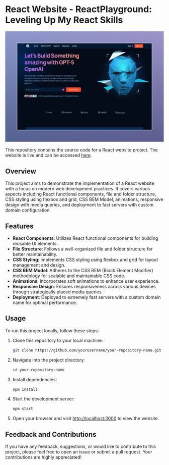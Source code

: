 # React Website - ReactPlayground: Leveling Up My React Skills

![React Website](./src/assets/GPT-5.jpeg)

This repository contains the source code for a React website project. The website is live and can be accessed [here](https://meslall.github.io/react-p1/).

## Overview

This project aims to demonstrate the implementation of a React website with a focus on modern web development practices. It covers various aspects including React functional components, file and folder structure, CSS styling using flexbox and grid, CSS BEM Model, animations, responsive design with media queries, and deployment to fast servers with custom domain configuration.

## Features

- **React Components**: Utilizes React functional components for building reusable UI elements.
- **File Structure**: Follows a well-organized file and folder structure for better maintainability.
- **CSS Styling**: Implements CSS styling using flexbox and grid for layout management and design.
- **CSS BEM Model**: Adheres to the CSS BEM (Block Element Modifier) methodology for scalable and maintainable CSS code.
- **Animations**: Incorporates soft animations to enhance user experience.
- **Responsive Design**: Ensures responsiveness across various devices through strategically placed media queries.
- **Deployment**: Deployed to extremely fast servers with a custom domain name for optimal performance.

## Usage

To run this project locally, follow these steps:

1. Clone this repository to your local machine:

   ```bash
   git clone https://github.com/yourusername/your-repository-name.git
   ```

2. Navigate into the project directory:

   ```bash
   cd your-repository-name
   ```

3. Install dependencies:

   ```bash
   npm install
   ```

4. Start the development server:

   ```bash
   npm start
   ```

5. Open your browser and visit [http://localhost:3000](http://localhost:3000) to view the website.

## Feedback and Contributions

If you have any feedback, suggestions, or would like to contribute to this project, please feel free to open an issue or submit a pull request. Your contributions are highly appreciated!
